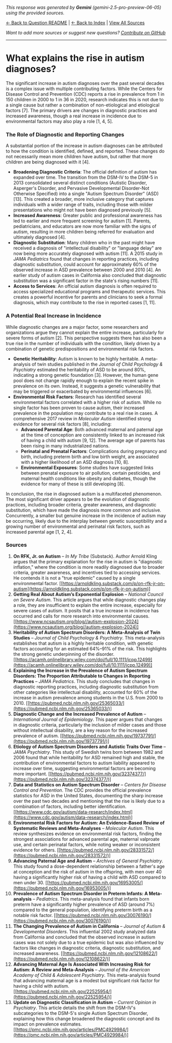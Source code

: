 <!-- 
Generated by: gemini
Model: gemini-2.5-pro-preview-06-05
Prompt type: sources
Generated at: 2025-06-23T16:06:13.098368
-->

*This response was generated by **Gemini** (gemini-2.5-pro-preview-06-05) using the provided sources.*

[← Back to Question README](README.md) | [← Back to Index](../README.md) | [View All Sources](../allsources.md)

*Want to add more sources or suggest new questions? [Contribute on GitHub](https://github.com/justinwest/SuggestedSources)*

---

# What explains the rise in autism diagnoses?

The significant increase in autism diagnoses over the past several decades is a complex issue with multiple contributing factors. While the Centers for Disease Control and Prevention (CDC) reports a rise in prevalence from 1 in 150 children in 2000 to 1 in 36 in 2020, research indicates this is not due to a single cause but rather a combination of non-etiological and etiological factors [7]. The primary drivers are changes in diagnostic practices and increased awareness, though a real increase in incidence due to environmental factors may also play a role [1, 4, 5].

### The Role of Diagnostic and Reporting Changes

A substantial portion of the increase in autism diagnoses can be attributed to how the condition is identified, defined, and reported. These changes do not necessarily mean more children have autism, but rather that more children are being diagnosed with it [4].

*   **Broadening Diagnostic Criteria**: The official definition of autism has expanded over time. The transition from the DSM-IV to the DSM-5 in 2013 consolidated several distinct conditions (Autistic Disorder, Asperger's Disorder, and Pervasive Developmental Disorder-Not Otherwise Specified) into a single "Autism Spectrum Disorder" (ASD) [13]. This created a broader, more inclusive category that captures individuals with a wider range of traits, including those with milder presentations who might not have been diagnosed previously [5].
*   **Increased Awareness**: Greater public and professional awareness has led to earlier and more frequent screening for autism [1]. Parents, pediatricians, and educators are now more familiar with the signs of autism, resulting in more children being referred for evaluation and ultimately diagnosed [4].
*   **Diagnostic Substitution**: Many children who in the past might have received a diagnosis of "intellectual disability" or "language delay" are now being more accurately diagnosed with autism [11]. A 2015 study in *JAMA Pediatrics* found that changes in reporting practices, including diagnostic substitution, could account for approximately 60% of the observed increase in ASD prevalence between 2000 and 2010 [4]. An earlier study of autism cases in California also concluded that diagnostic substitution was a significant factor in the state's rising numbers [11].
*   **Access to Services**: An official autism diagnosis is often required to access specialized educational programs and therapeutic services. This creates a powerful incentive for parents and clinicians to seek a formal diagnosis, which may contribute to the rise in reported cases [1, 11].

### A Potential Real Increase in Incidence

While diagnostic changes are a major factor, some researchers and organizations argue they cannot explain the entire increase, particularly for severe forms of autism [2]. This perspective suggests there has also been a true rise in the number of individuals with the condition, likely driven by a combination of genetic predispositions and environmental risk factors.

*   **Genetic Heritability**: Autism is known to be highly heritable. A meta-analysis of twin studies published in the *Journal of Child Psychology & Psychiatry* estimated the heritability of ASD to be around 80%, indicating a strong genetic foundation [3]. However, the human gene pool does not change rapidly enough to explain the recent spike in prevalence on its own. Instead, it suggests a genetic vulnerability that may be triggered or exacerbated by environmental influences [6].
*   **Environmental Risk Factors**: Research has identified several environmental factors correlated with a higher risk of autism. While no single factor has been proven to cause autism, their increased prevalence in the population may contribute to a real rise in cases. A comprehensive 2017 review in *Molecular Autism* identified strong evidence for several risk factors [8], including:
    *   **Advanced Parental Age**: Both advanced maternal and paternal age at the time of conception are consistently linked to an increased risk of having a child with autism [9, 12]. The average age of parents has been rising in many industrialized nations.
    *   **Perinatal and Prenatal Factors**: Complications during pregnancy and birth, including preterm birth and low birth weight, are associated with a higher likelihood of an ASD diagnosis [10, 8].
    *   **Environmental Exposures**: Some studies have suggested links between prenatal exposure to air pollution, certain pesticides, and maternal health conditions like obesity and diabetes, though the evidence for many of these is still developing [8].

In conclusion, the rise in diagnosed autism is a multifaceted phenomenon. The most significant driver appears to be the evolution of diagnostic practices, including broader criteria, greater awareness, and diagnostic substitution, which have made the diagnosis more common and inclusive. Concurrently, a smaller but genuine increase in the incidence of autism may be occurring, likely due to the interplay between genetic susceptibility and a growing number of environmental and perinatal risk factors, such as increased parental age [1, 2, 4].

### Sources

1.  **On RFK, Jr. on Autism** – *In My Tribe* (Substack). Author Arnold Kling argues that the primary explanation for the rise in autism is "diagnostic inflation," where the condition is more readily diagnosed due to broader criteria, greater awareness, and incentives tied to accessing services. He contends it is not a "true epidemic" caused by a single environmental factor. [[https://arnoldkling.substack.com/p/on-rfk-jr-on-autism](https://arnoldkling.substack.com/p/on-rfk-jr-on-autism)]
2.  **Getting Real About Autism’s Exponential Explosion** – *National Council on Severe Autism*. This article argues that while diagnostic changes play a role, they are insufficient to explain the entire increase, especially for severe cases of autism. It posits that a true increase in incidence has occurred and calls for more research into environmental causes. [[https://www.ncsautism.org/blog//autism-explosion-2024](https://www.ncsautism.org/blog//autism-explosion-2024)]
3.  **Heritability of Autism Spectrum Disorders: A Meta-Analysis of Twin Studies** – *Journal of Child Psychology & Psychiatry*. This meta-analysis establishes that autism is a highly heritable condition, with genetic factors accounting for an estimated 64%–91% of the risk. This highlights the strong genetic underpinning of the disorder. [[https://acamh.onlinelibrary.wiley.com/doi/full/10.1111/jcpp.12499](https://acamh.onlinelibrary.wiley.com/doi/full/10.1111/jcpp.12499)]
4.  **Explaining the Increase in the Prevalence of Autism Spectrum Disorders: The Proportion Attributable to Changes in Reporting Practices** – *JAMA Pediatrics*. This study concludes that changes in diagnostic reporting practices, including diagnostic substitution from other categories like intellectual disability, accounted for 60% of the increase in autism prevalence among students in the U.S. from 2000 to 2010. [[https://pubmed.ncbi.nlm.nih.gov/25365033/](https://pubmed.ncbi.nlm.nih.gov/25365033/)]
5.  **Diagnostic Change and the Increased Prevalence of Autism** – *International Journal of Epidemiology*. This paper argues that changes in diagnostic criteria, particularly the inclusion of milder cases and those without intellectual disability, are a key reason for the increased prevalence of autism. [[https://pubmed.ncbi.nlm.nih.gov/19737791/](https://pubmed.ncbi.nlm.nih.gov/19737791/)]
6.  **Etiology of Autism Spectrum Disorders and Autistic Traits Over Time** – *JAMA Psychiatry*. This study of Swedish twins born between 1982 and 2006 found that while heritability for ASD remained high and stable, the contribution of environmental factors to autism liability appeared to increase over time, suggesting environmental factors are becoming more important. [[https://pubmed.ncbi.nlm.nih.gov/32374377/](https://pubmed.ncbi.nlm.nih.gov/32374377/)]
7.  **Data and Statistics on Autism Spectrum Disorder** – *Centers for Disease Control and Prevention*. The CDC provides the official prevalence statistics for ASD in the United States, documenting the sharp increase over the past two decades and mentioning that the rise is likely due to a combination of factors, including better identification. [[https://www.cdc.gov/autism/data-research/index.html](https://www.cdc.gov/autism/data-research/index.html)]
8.  **Environmental Risk Factors for Autism: An Evidence-Based Review of Systematic Reviews and Meta-Analyses** – *Molecular Autism*. This review synthesizes evidence on environmental risk factors, finding the strongest associations for advanced parental age, maternal valproate use, and certain perinatal factors, while noting weaker or inconsistent evidence for others. [[https://pubmed.ncbi.nlm.nih.gov/28331572/](https://pubmed.ncbi.nlm.nih.gov/28331572/)]
9.  **Advancing Paternal Age and Autism** – *Archives of General Psychiatry*. This study found a dose-dependent relationship between a father's age at conception and the risk of autism in the offspring, with men over 40 having a significantly higher risk of having a child with ASD compared to men under 30. [[https://pubmed.ncbi.nlm.nih.gov/16953005/](https://pubmed.ncbi.nlm.nih.gov/16953005/)]
10. **Prevalence of Autism Spectrum Disorder in Preterm Infants: A Meta-analysis** – *Pediatrics*. This meta-analysis found that infants born preterm have a significantly higher prevalence of ASD (around 7%) compared to the general population, identifying preterm birth as a notable risk factor. [[https://pubmed.ncbi.nlm.nih.gov/30076190/](https://pubmed.ncbi.nlm.nih.gov/30076190/)]
11. **The Changing Prevalence of Autism in California** – *Journal of Autism & Developmental Disorders*. This influential 2002 study analyzed data from California and concluded that the observed increase in autism cases was not solely due to a true epidemic but was also influenced by factors like changes in diagnostic criteria, diagnostic substitution, and increased awareness. [[https://pubmed.ncbi.nlm.nih.gov/12108622/](https://pubmed.ncbi.nlm.nih.gov/12108622/)]
12. **Advancing Maternal Age Is Associated With Increasing Risk for Autism: A Review and Meta-Analysis** – *Journal of the American Academy of Child & Adolescent Psychiatry*. This meta-analysis found that advancing maternal age is a modest but significant risk factor for having a child with autism. [[https://pubmed.ncbi.nlm.nih.gov/22525954/](https://pubmed.ncbi.nlm.nih.gov/22525954/)]
13. **Update on Diagnostic Classification in Autism** – *Current Opinion in Psychiatry*. This article details the shift from the DSM-IV's subcategories to the DSM-5's single Autism Spectrum Disorder, explaining how this change broadened the diagnostic concept and its impact on prevalence estimates. [[https://pmc.ncbi.nlm.nih.gov/articles/PMC4929984/](https://pmc.ncbi.nlm.nih.gov/articles/PMC4929984/)]